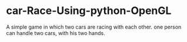 # car-Race-Using-python-OpenGL
A simple game in which two cars are racing with each other. one person can handle two cars, with his two hands. 
